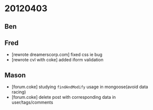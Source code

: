 # 20120403

## Ben



## Fred
- [rewrote dreamerscorp.com] fixed css ie bug
- [rewrote cvl with coke] added iform validation


## Mason
- [forum.coke] studying `findAndModify` usage in mongoose(avoid data racing)
- [forum.coke] delete post with corresponding data in user/tags/comments